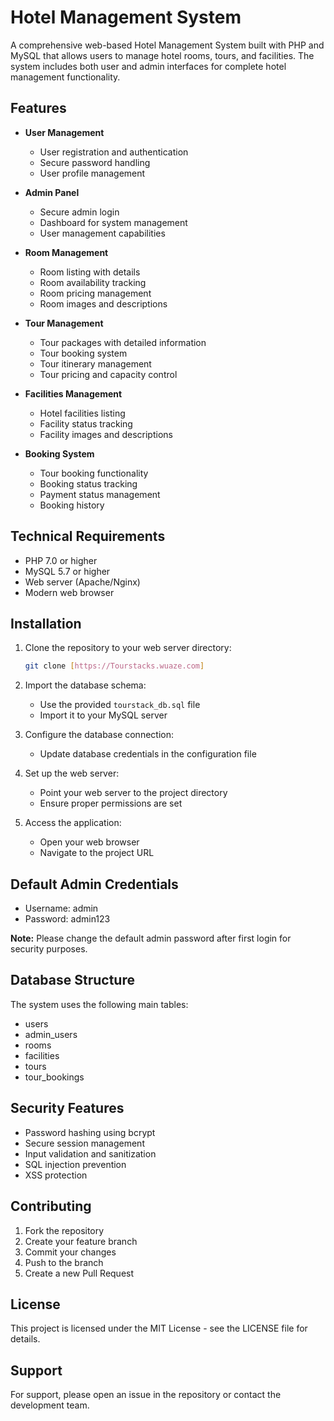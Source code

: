 # Hotel Management System

A comprehensive web-based Hotel Management System built with PHP and MySQL that allows users to manage hotel rooms, tours, and facilities. The system includes both user and admin interfaces for complete hotel management functionality.

## Features

- **User Management**
  - User registration and authentication
  - Secure password handling
  - User profile management

- **Admin Panel**
  - Secure admin login
  - Dashboard for system management
  - User management capabilities

- **Room Management**
  - Room listing with details
  - Room availability tracking
  - Room pricing management
  - Room images and descriptions

- **Tour Management**
  - Tour packages with detailed information
  - Tour booking system
  - Tour itinerary management
  - Tour pricing and capacity control

- **Facilities Management**
  - Hotel facilities listing
  - Facility status tracking
  - Facility images and descriptions

- **Booking System**
  - Tour booking functionality
  - Booking status tracking
  - Payment status management
  - Booking history

## Technical Requirements

- PHP 7.0 or higher
- MySQL 5.7 or higher
- Web server (Apache/Nginx)
- Modern web browser

## Installation

1. Clone the repository to your web server directory:
   ```bash
   git clone [https://Tourstacks.wuaze.com]
   ```

2. Import the database schema:
   - Use the provided `tourstack_db.sql` file
   - Import it to your MySQL server

3. Configure the database connection:
   - Update database credentials in the configuration file

4. Set up the web server:
   - Point your web server to the project directory
   - Ensure proper permissions are set

5. Access the application:
   - Open your web browser
   - Navigate to the project URL

## Default Admin Credentials

- Username: admin
- Password: admin123

**Note:** Please change the default admin password after first login for security purposes.

## Database Structure

The system uses the following main tables:
- users
- admin_users
- rooms
- facilities
- tours
- tour_bookings

## Security Features

- Password hashing using bcrypt
- Secure session management
- Input validation and sanitization
- SQL injection prevention
- XSS protection

## Contributing

1. Fork the repository
2. Create your feature branch
3. Commit your changes
4. Push to the branch
5. Create a new Pull Request

## License

This project is licensed under the MIT License - see the LICENSE file for details.

## Support

For support, please open an issue in the repository or contact the development team. 
